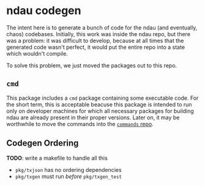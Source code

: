 # ndau codegen

The intent here is to generate a bunch of code for the ndau (and eventually, chaos) codebases. Initially, this work was inside the ndau repo, but there was a problem: it was difficult to develop, because at all times that the generated code wasn't perfect, it would put the entire repo into a state which wouldn't compile.

To solve this problem, we just moved the packages out to this repo.

## `cmd`

This package includes a `cmd` package containing some executable code. For the short term, this is acceptable beacuse this package is intended to run only on developer machines for which all necessary packages for building ndau are already present in their proper versions. Later on, it may be worthwhile to move the commands into the [`commands` repo](https://github.com/oneiro-ndev/commands).

## Codegen Ordering

**TODO**: write a makefile to handle all this

- `pkg/txjson` has no ordering dependencies
- `pkg/txgen` must run _before_ `pkg/txgen_test`
